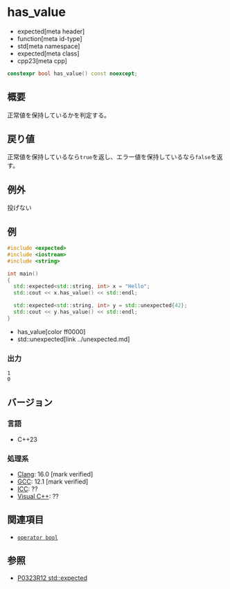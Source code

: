 # has_value
* expected[meta header]
* function[meta id-type]
* std[meta namespace]
* expected[meta class]
* cpp23[meta cpp]

```cpp
constexpr bool has_value() const noexcept;
```

## 概要
正常値を保持しているかを判定する。


## 戻り値
正常値を保持しているなら`true`を返し、エラー値を保持しているなら`false`を返す。


## 例外
投げない


## 例
```cpp example
#include <expected>
#include <iostream>
#include <string>

int main()
{
  std::expected<std::string, int> x = "Hello";
  std::cout << x.has_value() << std::endl;

  std::expected<std::string, int> y = std::unexpected{42};
  std::cout << y.has_value() << std::endl;
}
```
* has_value[color ff0000]
* std::unexpected[link ../unexpected.md]

### 出力
```
1
0
```


## バージョン
### 言語
- C++23

### 処理系
- [Clang](/implementation.md#clang): 16.0 [mark verified]
- [GCC](/implementation.md#gcc): 12.1 [mark verified]
- [ICC](/implementation.md#icc): ??
- [Visual C++](/implementation.md#visual_cpp): ??


## 関連項目
- [`operator bool`](op_bool.md)


## 参照
- [P0323R12 std::expected](https://www.open-std.org/jtc1/sc22/wg21/docs/papers/2022/p0323r12.html)
